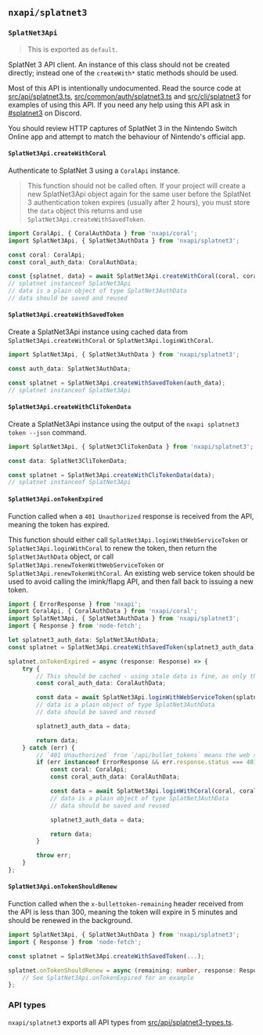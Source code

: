 `nxapi/splatnet3`
---

### `SplatNet3Api`

> This is exported as `default`.

SplatNet 3 API client. An instance of this class should not be created directly; instead one of the `createWith*` static methods should be used.

Most of this API is intentionally undocumented. Read the source code at [src/api/splatnet3.ts](../../src/api/splatnet3.ts), [src/common/auth/splatnet3.ts](../../src/common/auth/splatnet3.ts) and [src/cli/splatnet3](../../src/cli/splatnet3) for examples of using this API. If you need any help using this API ask in [#splatnet3](https://discordapp.com/channels/998657768594608138/998664939537440820) on Discord.

You should review HTTP captures of SplatNet 3 in the Nintendo Switch Online app and attempt to match the behaviour of Nintendo's official app.

#### `SplatNet3Api.createWithCoral`

Authenticate to SplatNet 3 using a `CoralApi` instance.

> This function should not be called often. If your project will create a new SplatNet3Api object again for the same user before the SplatNet 3 authentication token expires (usually after 2 hours), you must store the `data` object this returns and use `SplatNet3Api.createWithSavedToken`.

```ts
import CoralApi, { CoralAuthData } from 'nxapi/coral';
import SplatNet3Api, { SplatNet3AuthData } from 'nxapi/splatnet3';

const coral: CoralApi;
const coral_auth_data: CoralAuthData;

const {splatnet, data} = await SplatNet3Api.createWithCoral(coral, coral_auth_data.user);
// splatnet instanceof SplatNet3Api
// data is a plain object of type SplatNet3AuthData
// data should be saved and reused
```

#### `SplatNet3Api.createWithSavedToken`

Create a SplatNet3Api instance using cached data from `SplatNet3Api.createWithCoral` or `SplatNet3Api.loginWithCoral`.

```ts
import SplatNet3Api, { SplatNet3AuthData } from 'nxapi/splatnet3';

const auth_data: SplatNet3AuthData;

const splatnet = SplatNet3Api.createWithSavedToken(auth_data);
// splatnet instanceof SplatNet3Api
```

#### `SplatNet3Api.createWithCliTokenData`

Create a SplatNet3Api instance using the output of the `nxapi splatnet3 token --json` command.

```ts
import SplatNet3Api, { SplatNet3CliTokenData } from 'nxapi/splatnet3';

const data: SplatNet3CliTokenData;

const splatnet = SplatNet3Api.createWithCliTokenData(data);
// splatnet instanceof SplatNet3Api
```

#### `SplatNet3Api.onTokenExpired`

Function called when a `401 Unauthorized` response is received from the API, meaning the token has expired.

This function should either call `SplatNet3Api.loginWithWebServiceToken` or `SplatNet3Api.loginWithCoral` to renew the token, then return the `SplatNet3AuthData` object, or call `SplatNet3Api.renewTokenWithWebServiceToken` or `SplatNet3Api.renewTokenWithCoral`. An existing web service token should be used to avoid calling the imink/flapg API, and then fall back to issuing a new token.

```ts
import { ErrorResponse } from 'nxapi';
import CoralApi, { CoralAuthData } from 'nxapi/coral';
import SplatNet3Api, { SplatNet3AuthData } from 'nxapi/splatnet3';
import { Response } from 'node-fetch';

let splatnet3_auth_data: SplatNet3AuthData;
const splatnet = SplatNet3Api.createWithSavedToken(splatnet3_auth_data);

splatnet.onTokenExpired = async (response: Response) => {
    try {
        // This should be cached - using stale data is fine, as only the user data is used
        const coral_auth_data: CoralAuthData;

        const data = await SplatNet3Api.loginWithWebServiceToken(splatnet3_auth_data.webserviceToken, coral_auth_data.user);
        // data is a plain object of type SplatNet3AuthData
        // data should be saved and reused

        splatnet3_auth_data = data;

        return data;
    } catch (err) {
        // `401 Unauthorized` from `/api/bullet_tokens` means the web service token has expired (or is invalid)
        if (err instanceof ErrorResponse && err.response.status === 401) {
            const coral: CoralApi;
            const coral_auth_data: CoralAuthData;

            const data = await SplatNet3Api.loginWithCoral(coral, coral_auth_data.user);
            // data is a plain object of type SplatNet3AuthData
            // data should be saved and reused

            splatnet3_auth_data = data;

            return data;
        }

        throw err;
    }
};
```

#### `SplatNet3Api.onTokenShouldRenew`

Function called when the `x-bullettoken-remaining` header received from the API is less than 300, meaning the token will expire in 5 minutes and should be renewed in the background.

```ts
import SplatNet3Api, { SplatNet3AuthData } from 'nxapi/splatnet3';
import { Response } from 'node-fetch';

const splatnet = SplatNet3Api.createWithSavedToken(...);

splatnet.onTokenShouldRenew = async (remaining: number, response: Response) => {
    // See SplatNet3Api.onTokenExpired for an example
};
```

### API types

`nxapi/splatnet3` exports all API types from [src/api/splatnet3-types.ts](../../src/api/splatnet3-types.ts).
